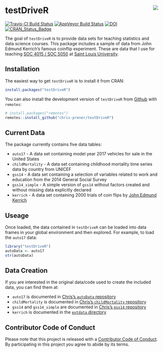 
<!-- README.md is generated from README.Rmd. Please edit that file -->

# testDriveR <img src="man/figures/logo.png" align="right" />

[![Travis-CI Build
Status](https://travis-ci.org/chris-prener/testDriveR.svg?branch=master)](https://travis-ci.org/chris-prener/testDriveR)
[![AppVeyor Build
Status](https://ci.appveyor.com/api/projects/status/github/chris-prener/testDriveR?branch=master&svg=true)](https://ci.appveyor.com/project/chris-prener/testDriveR)
[![DOI](https://zenodo.org/badge/95270521.svg)](https://zenodo.org/badge/latestdoi/95270521)
[![CRAN\_Status\_Badge](http://www.r-pkg.org/badges/version/testDriveR)](https://cran.r-project.org/package=testDriveR)

The goal of `testDriveR` is to provide data sets for teaching statistics
and data science courses. This package includes a sample of data from
John Edmund Kerrich’s famous coinflip experiment. These are data that I
use for teaching [SOC 4015 / SOC 5050](https://slu-soc5050.github.io) at
[Saint Louis University](https://slu.edu).

## Installation

The easiest way to get `testDriveR` is to install it from CRAN:

``` r
install.packages("testDriveR")
```

You can also install the development version of `testDriveR` from
[Github](https://github.com/chris-prener/testDriveR) with `remotes`:

``` r
# install.packages("remotes")
remotes::install_github("chris-prener/testDriveR")
```

## Current Data

The package currently contains five data tables:

  - `auto17` - A data set containing model year 2017 vehicles for sale
    in the United States
  - `childMortality` - A data set containing childhood mortality time
    series data by country from UNICEF
  - `gss14` - A data set containing a selection of variables related to
    work and education from the 2014 General Social Survey
  - `gss14_simple` - A simple version of `gss14` without factors created
    and without missing data explicitly declared
  - `kerrich` - A data set containing 2000 trials of coin flips by [John
    Edmund Kerrich](https://en.wikipedia.org/wiki/John_Edmund_Kerrich)

## Useage

Once loaded, the data contained in `testDriveR` can be loaded into data
frames in your global environment and then explored. For example, to
load the `auto17` data:

``` r
library("testDriveR")
autoData <- auto17
str(autoData)
```

## Data Creation

If you are interested in the original data/code used to create the
included data, you can find them at:

  - `auto17` is documented in [Chris’s `autoData`
    repository](https://github.com/chris-prener/autoData)
  - `childMortality` is documented in [Chris’s `childMortality`
    repository](https://github.com/chris-prener/childMortality)
  - `gss14` and `gss14_simple` are documented in [Chris’s `gss14`
    repository](https://github.com/chris-prener/gss14)
  - `kerrich` is documented in the [`extdata`
    directory](/inst/extdata/kerrich.R)

## Contributor Code of Conduct

Please note that this project is released with a [Contributor Code of
Conduct](.github/CODE_OF_CONDUCT.md). By participating in this project
you agree to abide by its terms.
